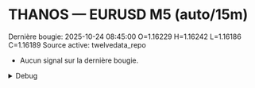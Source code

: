 # THANOS — EURUSD M5 (auto/15m)
Dernière bougie: 2025-10-24 08:45:00  O=1.16229  H=1.16242  L=1.16186  C=1.16189
Source active: twelvedata_repo

- Aucun signal sur la dernière bougie.

<details><summary>Debug</summary>

- TD_API_KEY manquant.

</details>